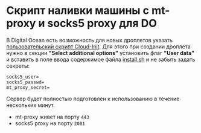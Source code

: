 # Скрипт наливки машины с mt-proxy и socks5 proxy для DO
В Digital Ocean есть возможность для новых дроплетов указать [пользовательский скрипт Cloud-Init](https://cloudinit.readthedocs.io/en/latest/topics/format.html#user-data-script).
Для этого при создании дроплета нужно в секции **"Select additional options"** установить флаг **"User data"** и
вставить в поле ввода содержимое файла [install.sh](https://raw.githubusercontent.com/scripter-v/mtproxy-cloudinit/master/install.sh) и не забыть задать секреты:
```
socks5_user=
socks5_passwd=
mt_proxy_secret=
```
Сервер будет полностью подготовлен к использованию в течение нескольких минут.

* mt-proxy живет на порту `443`
* socks5 proxy на порту `2081`
